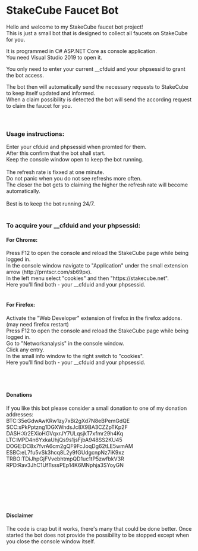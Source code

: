 # StakeCube Faucet Bot

Hello and welcome to my StakeCube faucet bot project!<br>
This is just a small bot that is designed to collect all faucets on StakeCube for you.<br>

It is programmed in C# ASP.NET Core as console application.<br>
You need Visual Studio 2019 to open it.

You only need to enter your current __cfduid and your phpsessid to grant the bot access.

The bot then will automatically send the necessary requests to StakeCube to keep itself updated and informed.<br>
When a claim possibility is detected the bot will send the according request to claim the faucet for you.<br>
<br>
<br>


<h3>Usage instructions:</h3>
Enter your cfduid and phpsessid when promted for them.<br>
After this confirm that the bot shall start.<br>
Keep the console window open to keep the bot running.<br>
<br>
The refresh rate is fixxed at one minute.<br>
Do not panic when you do not see refreshs more often.<br>
The closer the bot gets to claiming the higher the refresh rate will become automatically.<br>
<br>
Best is to keep the bot running 24/7.<br>
<br>

<h3>To acquire your __cfduid and your phpsessid:</h3>
<h4>For Chrome:</h4>
Press F12 to open the console and reload the StakeCube page while being logged in.<br>
In the console window navigate to "Application" under the small extension arrow (http://prntscr.com/sb69px).<br>
In the left menu select "cookies" and then "https://stakecube.net".<br>
Here you'll find both - your __cfduid and your phpsessid.<br>
<br>

<h4>For Firefox:</h4>
Activate the "Web Developer" extension of firefox in the firefox addons. (may need firefox restart)<br>
Press F12 to open the console and reload the StakeCube page while being logged in.<br>
Go to "Networkanalysis" in the console window.<br>
Click any entry.<br>
In the small info window to the right switch to "cookies".<br>
Here you'll find both - your __cfduid and your phpsessid.<br>
<br><br><br>

<h4>Donations</h4>
If you like this bot please consider a small donation to one of my donation addresses:<br>
BTC:35eGdwAwKRw1zy7xBi2gXd7N8eBPemGdQE<br>
SCC:sPkPptzng1DGXWndsJc8X9BA3CZZpTKp2F<br>
DASH:Xr2EXioHGVqxrJY7ULqsjkT7xfmr29h4Kq<br>
LTC:MPD4n6YxkaUhjQs9s1jsFjbA948SS2KU45<br>
DOGE:DC8x7fvrA6cm2gQF9FcJoqDg62tLE5wmAM<br>
ESBC:eL7fu5vSk3hcq8L2y9fGUdgcnpNz7iK9xz<br>
TRBO:TDiJhpGjFVvebhtmpQD1uc1tP5zwfbkV3R<br>
RPD:Rav3JhC1UfTsssPEp14K6MNphja3SYoyGN<br>

<br><br><br><br><br>
<h4>Disclaimer</h4>
The code is crap but it works, there's many that could be done better.
Once started the bot does not provide the possibility to be stopped except when you close the console window itself.
